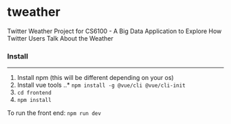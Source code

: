 # tweather
Twitter Weather Project for CS6100 -  A Big Data Application to Explore How Twitter Users Talk About the Weather

### Install
------
1. Install npm (this will be different depending on your os)
2. Install vue tools
    ..* `npm install -g @vue/cli @vue/cli-init`
3. `cd frontend`
4. `npm install`

To run the front end:
`npm run dev`


